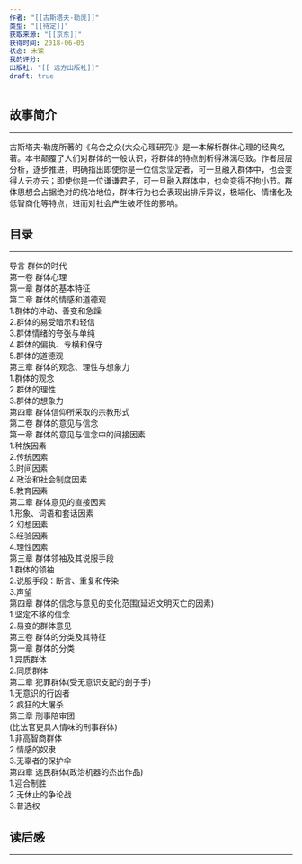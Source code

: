 ```yaml
---
作者: "[[古斯塔夫·勒庞]]"
类型: "[[待定]]"
获取来源: "[[京东]]"
获得时间: 2018-06-05
状态: 未读
我的评分: 
出版社: "[[ 远方出版社]]"
draft: true
---
```

## 故事简介
---
古斯塔夫·勒庞所著的《乌合之众(大众心理研究)》是一本解析群体心理的经典名著。本书颠覆了人们对群体的一般认识，将群体的特点剖析得淋漓尽致。作者层层分析，逐步推进，明确指出即使你是一位信念坚定者，可一旦融入群体中，也会变得人云亦云；即使你是一位谦谦君子，可一旦融入群体中，也会变得不拘小节。群体思想会占据绝对的统冶地位，群体行为也会表现出排斥异议，极端化、情绪化及低智商化等特点，进而对社会产生破坏性的影响。
## 目录
---

导言 群体的时代  
第一卷 群体心理  
第一章 群体的基本特征  
第二章 群体的情感和道德观  
1.群体的冲动、善变和急躁  
2.群体的易受暗示和轻信  
3.群体情绪的夸张与单纯  
4.群体的偏执、专横和保守  
5.群体的道德观  
第三章 群体的观念、理性与想象力  
1.群体的观念  
2.群体的理性  
3.群体的想象力  
第四章 群体信仰所采取的宗教形式  
第二卷 群体的意见与信念  
第一章 群体的意见与信念中的间接因素  
1.种族因素  
2.传统因素  
3.时间因素  
4.政治和社会制度因素  
5.教育因素  
第二章 群体意见的直接因素  
1.形象、词语和套话因素  
2.幻想因素  
3.经验因素  
4.理性因素  
第三章 群体领袖及其说服手段  
1.群体的领袖  
2.说服手段：断言、重复和传染  
3.声望  
第四章 群体的信念与意见的变化范围(延迟文明灭亡的因素)  
1.坚定不移的信念  
2.易变的群体意见  
第三卷 群体的分类及其特征  
第一章 群体的分类  
1.异质群体  
2.同质群体  
第二章 犯罪群体(受无意识支配的刽子手)  
1.无意识的行凶者  
2.疯狂的大屠杀  
第三章 刑事陪审团  
(比法官更具人情味的刑事群体)  
1.非高智商群体  
2.情感的奴隶  
3.无辜者的保护伞  
第四章 选民群体(政治机器的杰出作品)  
1.迎合制胜  
2.无休止的争论战  
3.普选权
## 读后感
---
